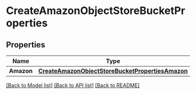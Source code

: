 # CreateAmazonObjectStoreBucketProperties

## Properties
Name | Type | Description | Notes
------------ | ------------- | ------------- | -------------
**Amazon** | [**CreateAmazonObjectStoreBucketPropertiesAmazon**](CreateAmazonObjectStoreBucketProperties_amazon.md) |  | [optional] 

[[Back to Model list]](../README.md#documentation-for-models) [[Back to API list]](../README.md#documentation-for-api-endpoints) [[Back to README]](../README.md)


